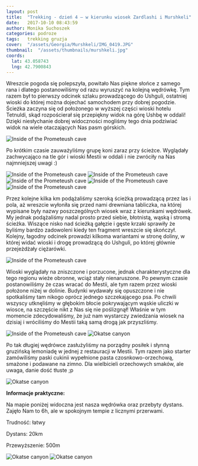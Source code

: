 ```yaml
---
layout: post
title:  "Trekking - dzień 4 – w kierunku wiosek Zardlashi i Murshkeli"
date:   2017-10-10 08:43:59
author: Monika Suchoszek
categories: podroze
tags:	trekking gruzja
cover:  "/assets/Georgia/Murshkeli/IMG_0419.JPG"
thumbnail:  "/assets/thumbnails/murshkeli.jpg"
coords:
  lat: 43.058743
  lng: 42.7900843
---
```



Wreszcie pogoda się polepszyła, powitało Nas piękne słońce z samego rana i dlatego postanowiliśmy od razu wyruszyć na kolejną wędrówkę. 
Tym razem był to pierwszy odcinek szlaku prowadzącego do Ushguli, ostatniej wioski do której można dojechać samochodem przy dobrej pogodzie. 
Ścieżka zaczyna się od położonego w wyższej części wioski hotelu Tetnuldi, skąd rozpościerał się przepiękny widok na górę Ushbę w oddali! 
Dzięki niesłychanie dobrej widoczności mogliśmy tego dnia podziwiać widok na wiele otaczających Nas pasm górskich.

<img src="/assets/Georgia/Murshkeli/IMG_0374.JPG" alt="Inside of the Prometeush cave" />

Po krótkim czasie zauważyliśmy grupę koni zaraz przy ścieżce. Wyglądały zachwycająco na tle gór i wioski Mestii w oddali i nie zwróciły na Nas 
najmniejszej uwagi :)

<img src="/assets/Georgia/Murshkeli/IMG_0383.JPG" alt="Inside of the Prometeush cave" />

<img src="/assets/Georgia/Murshkeli/IMG_0375.JPG" alt="Inside of the Prometeush cave" />

<img src="/assets/Georgia/Murshkeli/IMG_0381.JPG" alt="Inside of the Prometeush cave" />

<img src="/assets/Georgia/Murshkeli/IMG_0376.JPG" alt="Inside of the Prometeush cave" />

<img src="/assets/Georgia/Murshkeli/IMG_0390.JPG" alt="Inside of the Prometeush cave" />

Przez kolejne kilka km podążaliśmy szeroką ścieżką prowadzącą przez las i pola, aż wreszcie wyłoniła się przed nami drewniana tabliczka, na 
której wypisane były nazwy poszczególnych wiosek wraz z kierunkami wędrówek. My jednak podążaliśmy nadal prosto przed siebie, błotnistą, wąską 
i stromą ścieżka. Wiszące nisko nad ścieżką gałęzie i gęste krzaki sprawiły że byliśmy bardzo zadowoleni kiedy ten fragment wreszcie się skończył.
 Kolejny, łagodny odcinek prowadzi kilkoma wariantami w stronę doliny, w której widać wioski i drogę prowadzącą do Ushguli, po której głównie 
 przejeżdżały ciężarówki.
 
<img src="/assets/Georgia/Murshkeli/IMG_0401.JPG" alt="Inside of the Prometeush cave" />

Wioski wyglądały na zniszczone i porzucone, jednak charakterystyczne dla tego regionu wieże obronne, wciąż stały nienaruszone. Po pewnym czasie 
postanowiliśmy że czas wracać do Mestii, ale tym razem przez wioski położone niżej w dolinie. Budynki wydawały się opuszczone i nie spotkaliśmy 
tam nikogo oprócz jednego szczekającego psa.
Po chwili wszyscy utknęliśmy w głębokim błocie pokrywającym wąskie uliczki w wiosce, na szczęście nikt z Nas się nie poślizgnął! Właśnie w tym 
momencie zdecydowaliśmy, że już nam wystarczy zwiedzania wiosek na dzisiaj i wróciliśmy do Mestii taką samą drogą jak przyszliśmy.

<img src="/assets/Georgia/Murshkeli/IMG_0421.JPG" alt="Inside of the Prometeush cave" />

<img src="/assets/Georgia/Murshkeli/IMG_0430.JPG" alt="Okatse canyon" />

Po tak długiej wędrówce zasłużyliśmy na porządny posiłek i słynną gruzińską lemoniadę w jednej z restauracji w Mestii. Tym razem jako starter 
zamówiliśmy paski cukinii wypełnione pasta czosnkowo-orzechową, smażone i podawane na zimno. Dla wielbicieli orzechowych smaków, ale uwaga, danie 
dość tłuste ;p

<img src="/assets/Georgia/Murshkeli/IMG_185037198.JPG" alt="Okatse canyon" />


__Informacje praktyczne:__

Na mapie poniżej widoczna jest nasza wędrówka oraz przebyty dystans. Zajęło Nam to 6h, ale w spokojnym tempie z licznymi przerwami.

Trudność: łatwy

Dystans: 20km

Przewyższenie: 500m

<img src="/assets/Georgia/Murshkeli/Screenshot-08-30-26.JPG" alt="Okatse canyon" />

<img src="/assets/Georgia/Murshkeli/IMG-20171027-murshkeli2.JPG" alt="Okatse canyon" />


